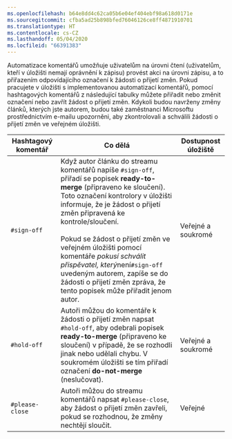 ```yaml
---
ms.openlocfilehash: b64e8dd4c62ca05b6e04ef404ebf98a618d0171e
ms.sourcegitcommit: cfba5ad25b898bfed76046126ce8ff4871910701
ms.translationtype: HT
ms.contentlocale: cs-CZ
ms.lasthandoff: 05/04/2020
ms.locfileid: "66391383"
---
```

Automatizace komentářů umožňuje uživatelům na úrovni čtení (uživatelům, kteří v úložišti nemají oprávnění k zápisu) provést akci na úrovni zápisu, a to přiřazením odpovídajícího označení k žádosti o přijetí změn. Pokud pracujete v úložišti s implementovanou automatizací komentářů, pomocí hashtagových komentářů z následující tabulky můžete přiřadit nebo změnit označení nebo zavřít žádost o přijetí změn. Kdykoli budou navrženy změny článků, kterých jste autorem, budou také zaměstnanci Microsoftu prostřednictvím e-mailu upozorněni, aby zkontrolovali a schválili žádosti o přijetí změn ve veřejném úložišti.

| Hashtagový komentář | Co dělá | Dostupnost úložiště |
| --- | --- | --- |
| `#sign-off` |Když autor článku do streamu komentářů napíše `#sign-off`, přiřadí se popisek **ready-to-merge** (připraveno ke sloučení). Toto označení kontrolory v úložišti informuje, že je žádost o přijetí změn připravená ke kontrole/sloučení. <br/><br/> Pokud se žádost o přijetí změn ve veřejném úložišti pomocí komentáře *pokusí schválit přispěvatel, který*není`#sign-off` uvedeným autorem, zapíše se do žádosti o přijetí změn zpráva, že tento popisek může přiřadit jenom autor. |Veřejné a soukromé |
| `#hold-off` |Autoři můžou do komentáře k žádosti o přijetí změn napsat `#hold-off`, aby odebrali popisek **ready-to-merge** (připraveno ke sloučení) v případě, že se rozhodli jinak nebo udělali chybu. V soukromém úložišti se tím přiřadí označení **do-not-merge** (neslučovat). |Veřejné a soukromé |
| `#please-close` |Autoři můžou do streamu komentářů napsat `#please-close`, aby žádost o přijetí změn zavřeli, pokud se rozhodnou, že změny nechtějí sloučit. |Veřejné |
